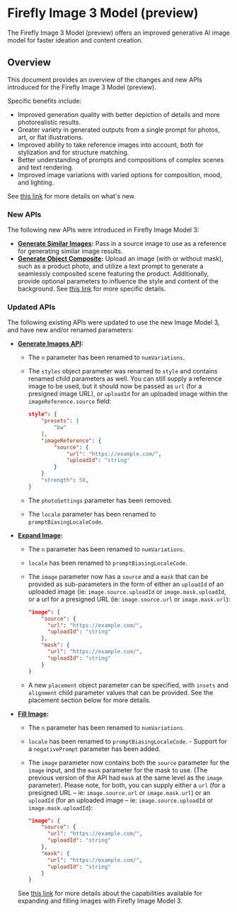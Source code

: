 # Firefly Image 3 Model (preview)

The Firefly Image 3 Model (preview) offers an improved generative Al image model for faster ideation and content creation.

## Overview
This document provides an overview of the changes and new APIs introduced for the Firefly Image 3 Model (preview).

Specific benefits include:

- Improved generation quality with better depiction of details and more photorealistic results.
- Greater variety in generated outputs from a single prompt for photos, art, or flat illustrations.
- Improved ability to take reference images into account, both for stylization and for structure matching.
- Better understanding of prompts and compositions of complex scenes and text rendering.
- Improved image variations with varied options for composition, mood, and lighting.

See [this link](https://helpx.adobe.com/firefly/using/whats-new.html) for more details on what's new.

### New APIs

The following new APIs were introduced in Firefly Image Model 3:

- **[Generate Similar Images](../api/generate-similar/):** Pass in a source image to use as a reference for generating similar image results.
- **[Generate Object Composite](../api/generate-object-composite/):** Upload an image (with or without mask), such as a product photo, and utilize a text prompt to generate a seamlessly composited scene featuring the product. Additionally, provide optional parameters to influence the style and content of the background. See [this link](https://helpx.adobe.com/firefly/using/whats-new/2024-3.html#object-composites) for more specific details.

### Updated APIs

The following existing APIs were updated to use the new Image Model 3, and have new and/or renamed parameters:

- **[Generate Images API](../api/image_generation/V3/):**

  - The `n` parameter has been renamed to `numVariations`.
  - The `styles` object parameter was renamed to `style` and contains renamed child parameters as well. You can still supply a reference image to be used, but it should now be passed as `url` (for a presigned image URL), or `uploadId` for an uploaded image within the `imageReference.source` field:

    ```json
    style": {
        "presets": [
            "bw"
        ],
        "imageReference": {
            "source": {
                "url": "https://example.com/",
                "uploadId": "string"
            }
        }
        "strength": 50,
    }
    ```

  - The `photoSettings` parameter has been removed.
  - The `locale` parameter has been renamed to `promptBiasingLocaleCode`.

- **[Expand Image](../api/generative_expand/):**

  - The `n` parameter has been renamed to `numVariations`.
  - `locale` has been renamed to `promptBiasingLocaleCode`.
  - The `image` parameter now has a `source` and a `mask` that can be provided as sub-parameters in the form of either an `uploadId` of an uploaded image (ie: `image.source.uploadId` or `image.mask.uploadId`, or a url for a presigned URL (ie: `image.source.url` or `image.mask.url`):

    ```json
    "image": {
        "source": {
          "url": "https://example.com/",
          "uploadId": "string"
        },
        "mask": {
          "url": "https://example.com/",
          "uploadId": "string"
        }
    }
    ```

  - A new `placement` object parameter can be specified, with `insets` and `alignment` child parameter values that can be provided. See the placement section below for more details.

- **[Fill Image](../api/generative_fill/):**

  - The `n` parameter has been renamed to `numVariations`.
  - `locale` has been renamed to `promptBiasingLocaleCode`.
  ​- Support for a `negativePrompt` parameter has been added.
  - The `image` parameter now contains both the `source` parameter for the `image` input, and the `mask` parameter for the mask to use. (The previous version of the API had `mask` at the same level as the `image` parameter). Please note, for both, you can supply either a `url` (for a presigned URL – ie: `image.source.url` or `image.mask.url`) or an `uploadId` (for an uploaded image – ie: `image.source.uploadId` or `image.mask.uploadId`):

    ```json
    "image": {
        "source": {
          "url": "https://example.com/",
          "uploadId": "string"
        },
        "mask": {
          "url": "https://example.com/",
          "uploadId": "string"
        }
    }
    ```

  See [this link](https://helpx.adobe.com/firefly/using/generative-expand.html) for more details about the capabilities available for expanding and filling images with Firefly Image Model 3.

